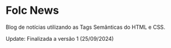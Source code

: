 # Folc News

Blog de notícias utilizando as Tags Semânticas do HTML e CSS.

Update: Finalizada a versão 1 (25/09/2024)

